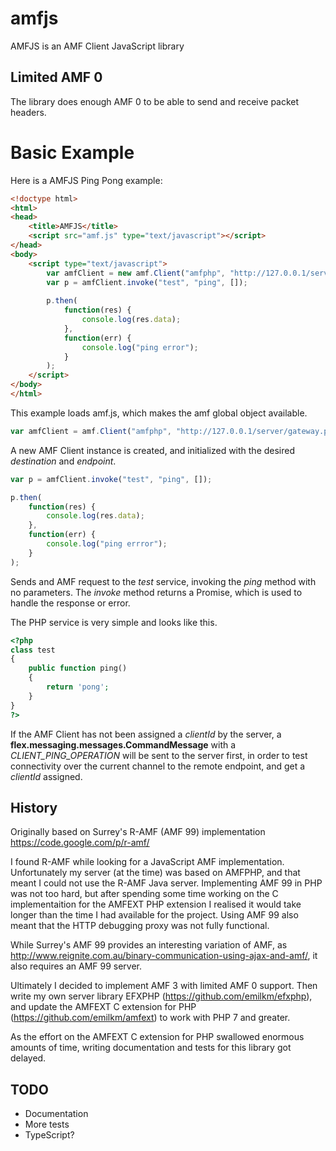 amfjs
=====

AMFJS is an AMF Client JavaScript library 

## Limited AMF 0

The library does enough AMF 0 to be able to send and receive packet headers. 

# Basic Example

Here is a AMFJS Ping Pong example:

```html
<!doctype html>
<html>
<head>
    <title>AMFJS</title>
    <script src="amf.js" type="text/javascript"></script>
</head>
<body>
    <script type="text/javascript">
        var amfClient = new amf.Client("amfphp", "http://127.0.0.1/server/gateway.php");
        var p = amfClient.invoke("test", "ping", []);
        
        p.then(
            function(res) {
                console.log(res.data);
            },
            function(err) {
                console.log("ping error");
            }
        );
    </script>
</body>
</html>
```

This example loads amf.js, which makes the amf global object available.

```javascript
var amfClient = amf.Client("amfphp", "http://127.0.0.1/server/gateway.php");
```

A new AMF Client instance is created, and initialized with the desired  _destination_ and _endpoint_.


```javascript
var p = amfClient.invoke("test", "ping", []);

p.then(
    function(res) {
        console.log(res.data);
    },
    function(err) {
        console.log("ping errror");
    }
);
```

Sends and AMF request to the _test_ service, invoking the _ping_ method with no parameters. The _invoke_ method returns a Promise, which is used to handle the response or error.


The PHP service is very simple and looks like this.

```php
<?php
class test
{
    public function ping()
    {
        return 'pong';
    }
}
?>
```

If the AMF Client has not been assigned a _clientId_ by the server, a __flex.messaging.messages.CommandMessage__  with a _CLIENT_PING_OPERATION_ will be sent to the server first, in order to test connectivity over the current channel to the remote endpoint, and get a _clientId_ assigned.


## History

Originally based on Surrey's R-AMF (AMF 99) implementation https://code.google.com/p/r-amf/

I found R-AMF while looking for a JavaScript AMF implementation. Unfortunately my server (at the time) was based on AMFPHP, and that meant I could not use the R-AMF Java server. Implementing AMF 99 in PHP was not too hard, but after spending some time working on the C implementaition for the AMFEXT PHP extension I realised it would take longer than the time I had available for the project. Using AMF 99 also meant that the HTTP debugging proxy was not fully functional.

While Surrey's AMF 99 provides an interesting variation of AMF, as http://www.reignite.com.au/binary-communication-using-ajax-and-amf/, it also requires an AMF 99 server.

Ultimately I decided to implement AMF 3 with limited AMF 0 support. Then write my own server library EFXPHP (https://github.com/emilkm/efxphp), and update the AMFEXT C extension for PHP (https://github.com/emilkm/amfext) to work with PHP 7 and greater.

As the effort on the AMFEXT C extension for PHP swallowed enormous amounts of time, writing documentation and tests for this library got delayed.

  
## TODO

* Documentation
* More tests
* TypeScript?
